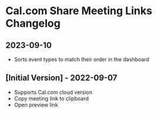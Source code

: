 # Cal.com Share Meeting Links Changelog

## 2023-09-10

- Sorts event types to match their order in the dashboard

## [Initial Version] - 2022-09-07

- Supports Cal.com cloud version
- Copy meeting link to clipboard
- Open preview link
